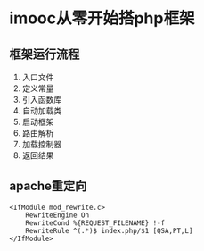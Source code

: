 # imooc从零开始搭php框架

## 框架运行流程

1. 入口文件
2. 定义常量
3. 引入函数库
4. 自动加载类
5. 启动框架
6. 路由解析
7. 加载控制器
8. 返回结果

## apache重定向

```
<IfModule mod_rewrite.c>
    RewriteEngine On
    RewriteCond %{REQUEST_FILENAME} !-f
    RewriteRule ^(.*)$ index.php/$1 [QSA,PT,L]
</IfModule>
```